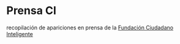 # Prensa CI

recopilación de apariciones en prensa de la [Fundación Ciudadano Inteligente](//prensa.ciudadanointeligente.org)